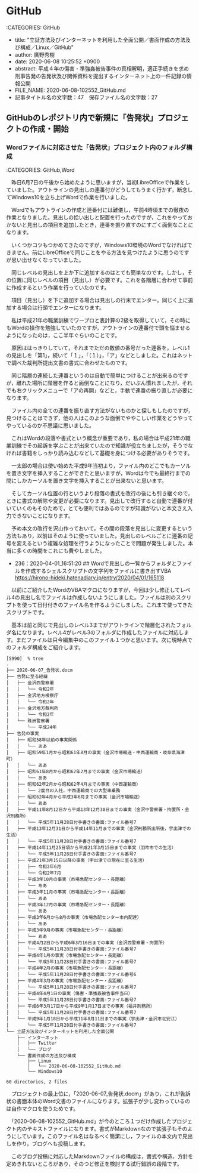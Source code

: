 # GitHub

:CATEGORIES: GitHub

 - title: "立証方法及びインターネットを利用した全面公開／書面作成の方法及び構成／Linux／GitHub"
 - author: 廣野秀樹
 - date: 2020-06-08 10:25:52 +0900
 - abstract: 平成４年の傷害・準強姦被告事件の真相解明，適正手続きを求め刑事告発の告発状及び関係資料を提出するインターネット上の一件記録の情報公開
 - FILE_NAME: 2020-06-08-102552_GitHub.md
 - 記事タイトル名の文字数：47　保存ファイル名の文字数：27

## GitHubのレポジトリ内で新規に「告発状」プロジェクトの作成・開始

### Wordファイルに対応させた「告発状」プロジェクト内のフォルダ構成

:CATEGORIES: GitHub,Word

　昨日6月7日の午後から始めたように思いますが，当初LibreOfficeで作業をしていました。アウトラインの見出しの連番付がどうしてもうまく行かず，断念してWindows10を立ち上げWordで作業を行いました。

　Wordでもアウトラインの作成と連番付には難儀し，午前4時頃までの徹夜の作業となりました。見出しの拾い出しと配置を行ったのですが，これをやっておかないと見出しの項目を追加したとき，連番を振り直すのにすごく面倒なことになります。

　いくつかコツもつかめてきたのですが，Windows10環境のWordでなければできません。前にLibreOfficeで同じことをやる方法を見つけたように思うのですが思い出せなくなっていました。

　同じレベルの見出しを上か下に追加するのはとても簡単なのです。しかし，その位置に同じレベルの項目（見出し）が必要です。これを各階層に合わせて事前に作成するという作業を行っていたのです。

　項目（見出し）を下に追加する場合は見出しの行末でエンター。同じく上に追加する場合は行頭でエンターになります。

　私は平成21年の職業訓練でワープロと表計算の2級を取得していて，その時にもWordの操作を勉強していたのですが，アウトラインの連番付で頭を悩ませるようになったのは，ここ半年ぐらいのことです。

　原因ははっきりしていて，それまでただの数値の番号だった連番を，レベル1の見出しを「第1」，続いて「１」，「（１）」，「ア」などとしました。これはネットで調べた裁判所提出文書の書式に合わせたものです。

　同じ階層の連続した連番というのは自動で簡単につけることが出来るのですが，離れた場所に階層を作ると面倒なことになり，だいぶん慣れましたが，それでも右クリックメニューで「アの再開」などと，手動で連番の振り直しが必要になります。

　ファイル内の全ての連番を振り直す方法がないものかと探しもしたのですが，見つけることはできず，他の人はこのような面倒でややこしい作業をどうやってやっているのか不思議に思いました。

　これはWordの段落や書式という概念が重要であり，私の場合は平成21年の職業訓練でその起訴を学ぶことが出来ていたので知識が役立ちましたが，そうでなければ書籍をしっかり読み込むなどして基礎を身につける必要がありそうです。

　一太郎の場合は使い始めた平成9年当初より，ファイル内のどこでもカーソルを置き文字を挿入することができたと思いますが，Wordは今でも最終行までの間にしかカーソルを置き文字を挿入することが出来ないと思います。

　そしてカーソル位置の行というより段落の書式を改行の後にも引き継ぐので，ときに書式の解除や変更が必要になります。見出しで改行すると自動で連番が付いていくのもそのためで，とても便利ではあるのですが知識がないと本文さえ入力できないことになります。

　予め本文の改行を沢山作っておいて，その間の段落を見出しに変更するという方法もあり，以前はそのように使っていました。見出しのレベルごとに連番の記号を変えるという複雑な処理を行うようになったことで問題が発生しました。本当に多くの時間をこれにも費やしました。

 - 236：2020-04-01_16:51:20 ## Wordで見出しの一覧からフォルダとファイルを作成するシェルスクリプトの文字列をファイルに書き出すVBA https://hirono-hideki.hatenadiary.jp/entry/2020/04/01/165118

　以前にご紹介したWordのVBAマクロになりますが，今回は少し修正してレベル4の見出し名でファイルは作成しないようにしました。ファイルは別のスクリプトを使って日付付きのファイル名を作るようにしました。これまで使ってきたスクリプトです。

　基本は前と同じで見出しのレベル3までがアウトラインで階層化されたフォルダ名になります。レベル4がレベル3のフォルダに作成したファイルに対応します。まだファイルは只今編集中のこのファイル１つかと思います。次に現時点でのフォルダ構成をご紹介します。

```
[5990]  % tree
.
├── 2020-06-07_告発状.docm
├── 告発に至る経緯
│   ├── 金沢西警察署
│   │   └── 令和2年
│   ├── 金沢地方検察庁
│   │   └── 令和2年
│   ├── 金沢地方裁判所
│   │   └── 令和2年
│   └── 珠洲警察署
│       └── 平成24年
├── 告発の事実
│   ├── 昭和58年以前の事実関係
│   │   └── ああ
│   ├── 昭和59年1月から昭和61年8月の事実（金沢市場輸送・中西運輸商・岐阜県海津町）
│   │   └── ああ
│   ├── 昭和61年8月から昭和62年2月までの事実（金沢市場輸送）
│   │   └── ああ
│   ├── 昭和62年2月から昭和62年4月までの事実（中西運輸商）
│   │   └── 2度目の入社，中西運輸商での大型車乗務
│   ├── 昭和62年4月から平成3年6月までの事実（金沢市場輸送）
│   │   └── ああ
│   ├── 平成11年8月12日から平成13年12月30日までの事実（金沢中警察署・拘置所・金沢刑務所）
│   │   └── 平成5年11月28日付手書きの書面:ファイル番号7
│   ├── 平成13年12月31日から平成14年11月までの事実（金沢刑務所出所後，宇出津での生活）
│   │   └── 平成5年11月28日付手書きの書面:ファイル番号7
│   ├── 平成14年11月25日頃から平成21年3月15日までの事実（羽咋市での生活）
│   │   └── 平成5年11月28日付手書きの書面:ファイル番号7
│   ├── 平成21年3月15日以降の事実（宇出津での現在に至る生活）
│   │   ├── 令和2年6月
│   │   └── 令和2年7月
│   ├── 平成3年10月の事実（市場急配センター・長距離）
│   │   └── ああ
│   ├── 平成3年11月の事実（市場急配センター・長距離）
│   │   └── ああ
│   ├── 平成3年12月の事実（市場急配センター・長距離）
│   │   └── ああ
│   ├── 平成3年6月から8月の事実（市場急配センター市内配達）
│   │   └── ああ
│   ├── 平成3年9月の事実（市場急配センター・長距離）
│   │   └── ああ
│   ├── 平成4月2日から平成6年3月16日までの事実（金沢西警察署・拘置所）
│   │   └── 平成5年11月28日付手書きの書面:ファイル番号7
│   ├── 平成4年1月の事実（市場急配センター・長距離）
│   │   └── 平成5年11月28日付手書きの書面:ファイル番号7
│   ├── 平成4年2月の事実（市場急配センター・長距離）
│   │   └── 平成5年11月28日付手書きの書面:ファイル番号6
│   ├── 平成4年3月の事実（市場急配センター・長距離）
│   │   └── 平成5年11月28日付手書きの書面:ファイル番号7
│   ├── 平成4年4月1日の事実（傷害・準強姦被告事件当日）
│   │   └── 平成5年11月28日付手書きの書面:ファイル番号7
│   ├── 平成6年3月17日から平成9年1月17日までの事実（福井刑務所）
│   │   └── 平成5年11月28日付手書きの書面:ファイル番号7
│   └── 平成9年1月18日から平成11年8月11日までの事実（宇出津・金沢市北安江）
│       └── 平成5年11月28日付手書きの書面:ファイル番号7
└── 立証方法及びインターネットを利用した全面公開
    ├── インターネット
    │   ├── Twitter
    │   └── ブログ
    └── 書面作成の方法及び構成
        ├── Linux
        │   └── 2020-06-08-102552_GitHub.md
        └── Windows10

60 directories, 2 files
```

　プロジェクトの最上位に，「2020-06-07_告発状.docm」があり，これが告訴状の書面本体のWord文書のファイルになります。拡張子が少し変わっているのは自作マクロを使うためです。

　「2020-06-08-102552_GitHub.md」が今のところ１つだけ作成したプロジェクト内のテキストファイルになります。書式がMarkdownなので拡張子もそのようにしています。このファイル名はなるべく簡潔にし，ファイルの本文内で見出しを作り，ブログへも投稿します。

　このブログ投稿に対応したMarkdownファイルの構成は，書式や構造，方針を定めきれないところがあり，そのつど修正を検討する試行錯誤の段階です。

